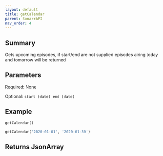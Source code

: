 ```yaml
---
layout: default
title: getCalendar
parent: SonarrAPI
nav_order: 4
---
```


## Summary

Gets upcoming episodes, if start/end are not supplied episodes airing today and tomorrow will be returned

## Parameters

Required: None

Optional: `start (date) end (date)`

## Example

```python
getCalendar()
```

```python
getCalendar('2020-01-01', '2020-01-30')
```

## Returns JsonArray
